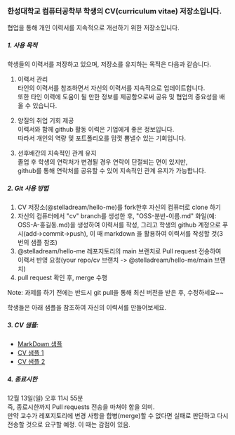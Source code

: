 ### 한성대학교 컴퓨터공학부 학생의 CV(curriculum vitae) 저장소입니다.

협업을 통해 개인 이력서를 지속적으로 개선하기 위한 저장소입니다.   

##### 1. 사용 목적

학생들의 이력서를 저장하고 있으며,
저장소를 유지하는 목적은 다음과 같습니다.

1) 이력서 관리  
타인의 이력서를 참조하면서 자신의 이력서를 지속적으로 업데이트합니다.     
또한 타인 이력에 도움이 될 만한 정보를 제공함으로써 공유 및 협업의 중요성을 배울 수 있습니다.

2) 양질의 취업 기회 제공  
이력서와 함께 github 활동 이력은 기업에게 좋은 정보입니다.   
따라서 개인의 역량 및 포트폴리오를 맘껏 뽐낼수 있는 기회입니다.

3) 선후배간의 지속적인 관계 유지  
졸업 후 학생의 연락처가 변경될 경우 연락이 단절되는 면이 있지만,  
github를 통해 연락처를 공유할 수 있어 지속적인 관계 유지가 가능합니다.


##### 2. Git 사용 방법

1) CV 저장소(@stelladream/hello-me)를 fork한후 자신의 컴퓨터로 clone 하기  
2) 자신의 컴퓨터에서  "cv" branch를 생성한 후, "OSS-분반-이름.md" 화일(예: OSS-A-홍길동.md)을 생성하여 이력서를 작성, 그리고 학생의 github 계정으로 푸시(add->commit->push), 이 때 markdown 을 활용하여 이력서를 작성할 것(3번의 샘플 참조)
3) @stelladream/hello-me 레포지토리의 main 브랜치로 Pull request 전송하여 이력서 반영 요청(your repo/cv 브랜치 -> @stelladream/hello-me/main 브랜치)   
4) pull request 확인 후, merge 수행  

Note: 과제를 하기 전에는 반드시 git pull을 통해 최신 버전을 받은 후, 수정하세요~~


학생들은 아래 샘플을 참조하여 자신의 이력서를 만들어보세요.

##### 3. CV 샘플:
* [MarkDown 샘플](https://github.com/stelladream/hello-git/blob/master/README.md)
* [CV 샘플 1](https://github.com/hyeonyoung92/Resume)
* [CV 샘플 2](https://github.com/Limky/specification)

##### 4. 종료시한
12월 13일(일) 오후 11시 55분  
즉, 종료시한까지 Pull requests 전송을 마쳐야 함을 의미.  
만약 교수가 레포지토리에 변경 사항을 합병(merge)할 수 없다면 실패로 판단하고 다시 전송할 것으로 요구할 예정. 이 때는 감점이 있음.

